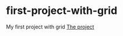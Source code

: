 # first-project-with-grid
 My first project with grid
  <a href=" https://github.com/gab9244/first-project-with-grid/blob/main/index.html">The project</a>
